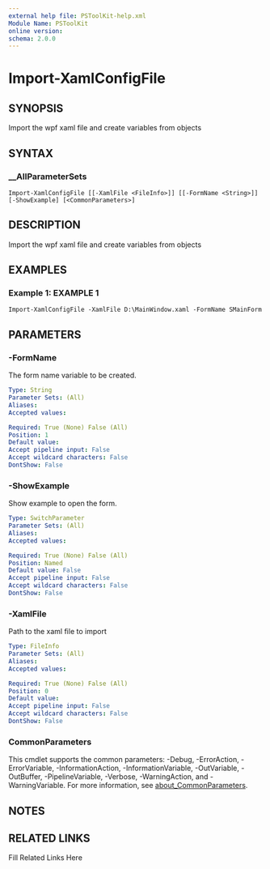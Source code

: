 ```yaml
---
external help file: PSToolKit-help.xml
Module Name: PSToolKit
online version: 
schema: 2.0.0
---
```


# Import-XamlConfigFile

## SYNOPSIS

Import the wpf xaml file and create variables from objects

## SYNTAX

### __AllParameterSets

```
Import-XamlConfigFile [[-XamlFile <FileInfo>]] [[-FormName <String>]] [-ShowExample] [<CommonParameters>]
```

## DESCRIPTION

Import the wpf xaml file and create variables from objects


## EXAMPLES

### Example 1: EXAMPLE 1

```
Import-XamlConfigFile -XamlFile D:\MainWindow.xaml -FormName SMainForm
```








## PARAMETERS

### -FormName

The form name variable to be created.

```yaml
Type: String
Parameter Sets: (All)
Aliases: 
Accepted values: 

Required: True (None) False (All)
Position: 1
Default value: 
Accept pipeline input: False
Accept wildcard characters: False
DontShow: False
```

### -ShowExample

Show example to open the form.

```yaml
Type: SwitchParameter
Parameter Sets: (All)
Aliases: 
Accepted values: 

Required: True (None) False (All)
Position: Named
Default value: False
Accept pipeline input: False
Accept wildcard characters: False
DontShow: False
```

### -XamlFile

Path to the xaml file to import

```yaml
Type: FileInfo
Parameter Sets: (All)
Aliases: 
Accepted values: 

Required: True (None) False (All)
Position: 0
Default value: 
Accept pipeline input: False
Accept wildcard characters: False
DontShow: False
```


### CommonParameters

This cmdlet supports the common parameters: -Debug, -ErrorAction, -ErrorVariable, -InformationAction, -InformationVariable, -OutVariable, -OutBuffer, -PipelineVariable, -Verbose, -WarningAction, and -WarningVariable. For more information, see [about_CommonParameters](http://go.microsoft.com/fwlink/?LinkID=113216).

## NOTES



## RELATED LINKS

Fill Related Links Here

